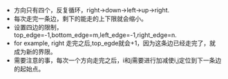 + 方向只有四个，反复循环，right->down->left->up->right.
+ 每次走完一条边，剩下的能走的上下限就会缩小。
+ 设置四边的限制，top_edge=-1,bottom_edge=m,left_edge=-1,right_edge=n.
+ for example, right 走完之后,top_egde就会+1，因为这条边已经走完了，就成为新的界限。
+ 需要注意的事，每次一个方向走完之后，i和j需要进行加减使i,j定位到下一条边的起始点。

